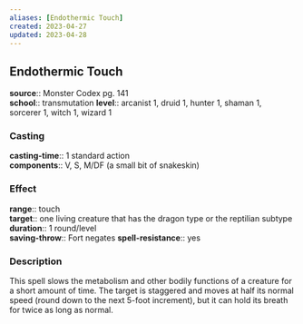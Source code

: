 ```yaml
---
aliases: [Endothermic Touch]
created: 2023-04-27
updated: 2023-04-28
---
```


## Endothermic Touch

**source**:: Monster Codex pg. 141  
**school**:: transmutation
**level**:: arcanist 1, druid 1, hunter 1, shaman 1, sorcerer 1, witch 1, wizard 1

### Casting

**casting-time**:: 1 standard action  
**components**:: V, S, M/DF (a small bit of snakeskin)

### Effect

**range**:: touch  
**target**:: one living creature that has the dragon type or the reptilian subtype  
**duration**:: 1 round/level  
**saving-throw**:: Fort negates
**spell-resistance**:: yes

### Description

This spell slows the metabolism and other bodily functions of a creature for a short amount of time. The target is staggered and moves at half its normal speed (round down to the next 5-foot increment), but it can hold its breath for twice as long as normal.
